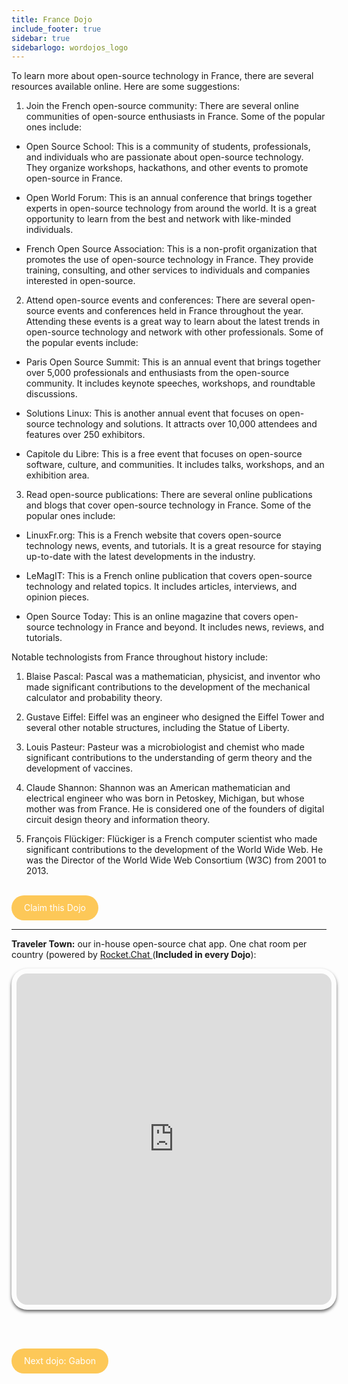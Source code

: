 ```yaml
---
title: France Dojo
include_footer: true
sidebar: true
sidebarlogo: wordojos_logo
---
```


To learn more about open-source technology in France, there are several resources available online. Here are some suggestions:

1.  Join the French open-source community: There are several online communities of open-source enthusiasts in France. Some of the popular ones include:

*   Open Source School: This is a community of students, professionals, and individuals who are passionate about open-source technology. They organize workshops, hackathons, and other events to promote open-source in France.
    
*   Open World Forum: This is an annual conference that brings together experts in open-source technology from around the world. It is a great opportunity to learn from the best and network with like-minded individuals.
    
*   French Open Source Association: This is a non-profit organization that promotes the use of open-source technology in France. They provide training, consulting, and other services to individuals and companies interested in open-source.
    

2.  Attend open-source events and conferences: There are several open-source events and conferences held in France throughout the year. Attending these events is a great way to learn about the latest trends in open-source technology and network with other professionals. Some of the popular events include:

*   Paris Open Source Summit: This is an annual event that brings together over 5,000 professionals and enthusiasts from the open-source community. It includes keynote speeches, workshops, and roundtable discussions.
    
*   Solutions Linux: This is another annual event that focuses on open-source technology and solutions. It attracts over 10,000 attendees and features over 250 exhibitors.
    
*   Capitole du Libre: This is a free event that focuses on open-source software, culture, and communities. It includes talks, workshops, and an exhibition area.
    

3.  Read open-source publications: There are several online publications and blogs that cover open-source technology in France. Some of the popular ones include:

*   LinuxFr.org: This is a French website that covers open-source technology news, events, and tutorials. It is a great resource for staying up-to-date with the latest developments in the industry.
    
*   LeMagIT: This is a French online publication that covers open-source technology and related topics. It includes articles, interviews, and opinion pieces.
    
*   Open Source Today: This is an online magazine that covers open-source technology in France and beyond. It includes news, reviews, and tutorials.
    

Notable technologists from France throughout history include:

1.  Blaise Pascal: Pascal was a mathematician, physicist, and inventor who made significant contributions to the development of the mechanical calculator and probability theory.
    
2.  Gustave Eiffel: Eiffel was an engineer who designed the Eiffel Tower and several other notable structures, including the Statue of Liberty.
    
3.  Louis Pasteur: Pasteur was a microbiologist and chemist who made significant contributions to the understanding of germ theory and the development of vaccines.
    
4.  Claude Shannon: Shannon was an American mathematician and electrical engineer who was born in Petoskey, Michigan, but whose mother was from France. He is considered one of the founders of digital circuit design theory and information theory.
    
5.  François Flückiger: Flückiger is a French computer scientist who made significant contributions to the development of the World Wide Web. He was the Director of the World Wide Web Consortium (W3C) from 2001 to 2013.
    

<br>
<html>
  <head>
    <style>
      .button {
        display: inline-block;
        padding: 20px 20px;
        text-align: center;
        text-decoration: none;
        color: #ffffff;
        background-color: #FDC858;
        border-radius: 33px;
        outline: none;
        line-height:  0%;
      }
    </style>
  </head>
  <body>
    <a class="button" href="https://blog.workdojos.com/France" target="_blank">Claim this Dojo</a>
  </body>
</html>
<br>

---


**Traveler Town:**   our in-house open-source chat app.  One chat room per country (powered by <a href="https://rocket.chat" >Rocket.Chat </a>  (**Included in every Dojo**):  

<iframe src="https://chat.traveler.town/channel/France" style="width: 100%;height: 530px;padding: 8px; box-shadow: 0 3px 5px rgba(0,0,0,.6);border-radius: 25px;overflow: hidden;border: none;" align="middle"></iframe>


<br><br>

<html>
  <head>
    <style>
      .button {
        display: inline-block;
        padding: 20px 20px;
        text-align: center;
        text-decoration: none;
        color: #ffffff;
        background-color: #FDC858;
        border-radius: 33px;
        outline: none;
        line-height:  %;
      }
    </style>
  </head>
  <body>
    <a class="button" href="https://workdojos.com/Gabon">Next dojo:  Gabon</a>
  </body>
</html>